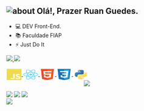 ## <img width="45" alt="about" src="https://raw.github.com/elizarov/elizarov/master/about.png"> Olá!, Prazer Ruan Guedes.

- 💻 DEV Front-End.
- 📚 Faculdade FIAP
- ⚡ Just Do It

<div>
  <a href="https://github.com/ruanJS">
  <img heigt="180em" src="https://github-readme-stats.vercel.app/api?username=ruanJS&show_icons=true&theme=dark&include_ali_commits=true&count_private=true"/>
  <img heigt="180em" src="https://github-readme-stats.vercel.app/api/top-langs/?username=ruanJS&layout=compact&langs_count=16&theme=dark"/>
</div>  

<div style="display: inline_block"><br>
  <img align="center" alt="Ruan-Js" height="30" width="40" src="https://raw.githubusercontent.com/devicons/devicon/master/icons/javascript/javascript-plain.svg">
  <img align="center" alt="Ruan-React" height="30" width="40" src="https://raw.githubusercontent.com/devicons/devicon/master/icons/react/react-original.svg">
  <img align="center" alt="Ruan-HTML" height="30" width="40" src="https://raw.githubusercontent.com/devicons/devicon/master/icons/html5/html5-original.svg">
  <img align="center" alt="Ruan-CSS" height="30" width="40" src="https://raw.githubusercontent.com/devicons/devicon/master/icons/css3/css3-original.svg">
  <img align="center" alt="Ruan-Python" height="30" width="40" src="https://raw.githubusercontent.com/devicons/devicon/master/icons/python/python-original.svg">
</div>

  <img align="right" width="300" src="https://i2.wp.com/allhtaccess.info/wp-content/uploads/2018/03/programming.gif?fit=1281%2C716&ssl=1" />

##


<div>
  <a href="https://instagram.com/ruanguedes_" target="_blank"><img src="https://img.shields.io/badge/-Instagram-%23E4405F?style=for-the-badge&logo=instagram&logoColor=white" target="_blank"></a> 
  <a href = "mailto:rguedesruan@gmail.com"><img src="https://img.shields.io/badge/-Gmail-%23333?style=for-the-badge&logo=gmail&logoColor=white" target="_blank"></a>
  <a href="https://www.linkedin.com/in/ruan-guedes-807578248/" target="_blank"><img src="https://img.shields.io/badge/-LinkedIn-%230077B5?style=for-the-badge&logo=linkedin&logoColor=white" target="_blank"></a>
<!--   <a href="https://ruanjs.github.io/meu-portfolio/" target="_blank"><img src="https://img.favi.icon R/-Portfólio-%23333?style=for-the-badge&logo=portfolio&logoColor=orange" target="_blank"></a> -->
  
</div>
   <a href="https://ruanjs.github.io/meu-portfolio/" target="_blank"><img src="https://img.favi.icon R/-Portfólio-%23333?style=for-the-badge&logo=portfolio&logoColor=orange" target="_blank"></a>
<div>
  
</div>

<svg viewBox="-16 -32 48 96" width="48" height="96" xmlns="http://www.w3.org/2000/svg"></svg>

